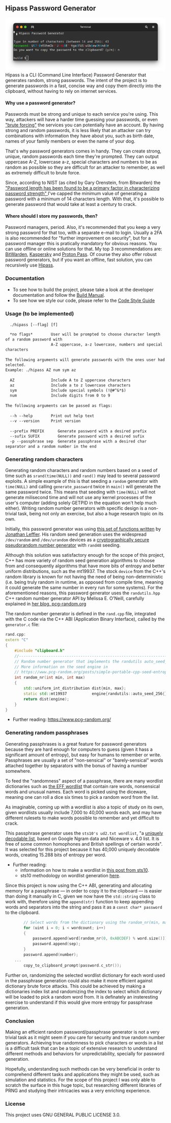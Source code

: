 ## Hipass Password Generator

![Hipass password generator](./doc/assets/hipass.png)
Hipass is a CLI (Command Line Interface) Password Generator that generates random, strong passwords. 
The intent of the project is to generate passwords in a fast, concise way and copy them directly into the clipboard, without having 
to rely on internet services.

#### Why use a password generator?
Passwords must be strong and unique to each service you're using. This way, attackers will have a harder time guessing your passwords, or even 
<a href="https://www.fortinet.com/resources/cyberglossary/brute-force-attack">"brute forcing"</a> 
the services you can potentially have an account. By having strong and random passwords, it is less likely that an attacker can try combinations with information
they have about you, such as birth date, names of your family members or even the name of your dog. 

That's why password generators comes in handy. They can create strong, unique, random passwords each time they're prompted. 
They can output uppercase A-Z, lowercase a-z, special characters and numbers to be as random as possible so they are difficult for an attacker to remember,
as well as extremely difficult to brute force.

Since, according to NIST (as cited by Gary Orenstein, from Bitwarden) the 
<a href="https://bitwarden.com/blog/how-long-should-my-password-be/">
"Password length has been found to be a primary factor in characterizing password strength"
</a>
I've capped the minimum value of generating a password with a minimum of 14 characters length. 
With that, it's possible to generate password that would take at least a century to crack. 

#### Where should I store my passwords, then?
Password managers, period. Also, it's recommended that you keep a very strong password for that too, with a separate e-mail to login.
Usually a 2FA is also recommended for "further improvement on security", but for a password manager this is pratically mandatory for obvious reasons. 
You can use offline or online solutions for that. My top 3 recommendations are: 
<a href="https://bitwarden.com/">BitWarden</a>, <a href="https://usa.kaspersky.com/about/company">Kaspersky</a> and <a href="https://proton.me/pass">Proton Pass</a>.
Of course they also offer robust password generators, but if you want an offline, fast solution, you can recursively use 
<a href="https://github.com/lknknm/hipass-pass-gen">Hipass</a>.

### Documentation
- To see how to build the project, please take a look at the developer documentation and follow the [Build Manual](./doc/dev/BUILD.md). 
- To see how we style our code, please refer to the [Code Style Guide](./doc/dev/STYLEGUIDE.md)

### Usage (to be implemented)
```
  ./hipass [--flag] [f]
```

```
  *no flags*        User will be prompted to choose character length of a random password with 
                    A-Z uppercase, a-z lowercase, numbers and special characters

The following arguments will generate passwords with the ones user had selected.
Example: ./hipass AZ num sym az

  AZ                Include A to Z uppercase characters
  az                Include a to z lowercase characters
  sym               Include special symbols (!@#^&*$)
  num               Include digits from 0 to 9

The following arguments can be passed as flags:  

  --h --help        Print out help text
  --v --version     Print version
       
  --prefix PREFIX      Generate password with a desired prefix
  --sufix SUFIX        Generate password with a desired sufix
  -p --passphrase sep  Generate passphrase with a desired char separator and a random number in the end
```

### Generating random characters
Generating random characters and random numbers based on a seed of time such as `srand(time(NULL))` and `rand()` may lead to several password exploits. A simple example of this is that seeding a `random` generator with `time(NULL)` and calling `generate_password` twice in `main()` will generate the same password twice. This means that seeding with `time(NULL)` will not generate milisecond time and will not use any kernel processes of the user's computer (adding solely GETPID in the equation won't help much either). Writing random number generators with specific design is a non-trivial task, being not only an exercise, but also a huge research topic on its own.

Initially, this password generator was using [this set of functions written](https://github.com/jleffler/soq/tree/6118083dc6af1daa0a0f0f54d6414f2f6c0e9049/src/so-7594-6155) by [Jonathan Leffler](https://github.com/jleffler). His random seed generation uses the widespread `/dev/random` and `/dev/urandom` devices as a [cryptographically secure pseudorandom number generator](https://en.wikipedia.org/wiki/Cryptographically_secure_pseudorandom_number_generator) with `rand48` seeding.

Although this solution was satisfactory enough for the scope of this project, C++ has more variety of random seed generation algorithms to choose from and consequently algorithms that have more bits of entropy and better uniform distributions, such as the mt19937. The stock `device` from the C++'s random library is known for not having the need of being non-deterministic (i.e. being truly random in runtime, as opposed from compile time, meaning it could generate the same number in every run for some systems). For the aforementioned reasons, this password generator uses the `randutils.hpp` C++ random number generator API by Melissa E. O'Neill, carefully explained in [her blog, pcg-random.org](https://www.pcg-random.org/posts/simple-portable-cpp-seed-entropy.html)

The random number generator is defined in the `rand.cpp` file, integrated with the C code via the C++ ABI (Application Binary Interface), called by the `generator.c` file:
```cpp
rand.cpp:
extern "C" 
{
	#include "clipboard.h"
    //----------------------------------------------------------------------------
    // Random number generator that implements the randutils auto_seed_256 seed engine.
    // More information on the seed engine in
    // https://www.pcg-random.org/posts/simple-portable-cpp-seed-entropy.html
	int random_nr(int min, int max) 
	{
		std::uniform_int_distribution dist{min, max};
		static std::mt19937           engine{randutils::auto_seed_256{}.base()};
		return dist(engine);
	}
}
```

- Further reading: https://www.pcg-random.org/

### Generating random passphrases
Generating passphrases is a great feature for password generators because they are hard enough for computers to guess (given it hass a significant amount of entropy), but easy for humans to remember or write. Passphrases are usually a set of "non-sensical" or "barely-sensical" words attached together by separators with the bonus of having a number somewhere.

To feed the "randomness" aspect of a passphrase, there are many wordlist dictionaries such as [the EFF wordlist](https://www.eff.org/deeplinks/2016/07/new-wordlists-random-passphrases) that contain rare words, nonsensical words and unusual names. Each word is picked using the diceware, meaning one can roll a dice six times to pick a random word from the list.

As imaginable, coming up with a wordlist is also a topic of study on its own, given wordlists usually include 7,000 to 40,000 words each, and may have different rulesets to make words possible to remember and yet difficult to crack. 


This passphrase generator uses the `sts10's ud2.txt wordlist`, "a [uniquely decodable list](https://github.com/sts10/generated-wordlists?tab=readme-ov-file#what-does-it-mean-if-a-list-is-uniquely-decodable), based on Google Ngram data and Niceware v. 4.0 list. It is free of some common homophones and British spellings of certain words". It was selected for this project because it has 40,000 uniquely decodable words, creating 15.288 bits of entropy per word. 

- Further reading:  
  - information on how to make a wordlist in [this post from sts10](https://sts10.github.io/2020/09/30/making-a-word-list.html).
  - sts10 methodology on wordlist generation [here](https://github.com/sts10/generated-wordlists).

Since this project is now using the C++ ABI, generating and allocating memory for a passphrase — in order to copy it to the clipboard — is easier than doing it manually in C, given we now have the `std::string` class to work with, therefore using the `append(str)` function to keep appending words and separators into the string and pass it as a `const char* password` to the clipboard.

```cpp
		// Select words from the dictionary using the random_nr(min, max) function and append to string.
		for (uint i = 0; i < wordcount; i++)
		{
			password.append(word[random_nr(0, 0xABCDEF) % word.size()]);
			password.append(sep);
		}
		password.append(number);
    ...
		copy_to_clipboard_prompt(password.c_str());
```

Further on, randomizing the selected wordlist dictionary for each word used in the passphrase generation could also make it more efficient against dictionary brute force attacks. This could be achieved by making a dictionaries index list and randomizing the index to select which dictionary will be loaded to pick a random word from. It is definately an insteresting exercise to understand if this would give more entropy for passphrase generation.

### Conclusion
Making an efficient random password/passphrase generator is not a very trivial task as it might seem if you care for security and true random number generators. Achieving true randomness to pick characters or words in a list is a difficult task that can be a topic of extensive research to understand different methods and behaviors for unpredictability, specially for password generation.

Hopefully, understanding such methods can be very beneficial in order to comprehend different tasks and applications they might be used, such as simulation and statistics. For the scope of this project I was only able to scratch the surface in this huge topic, but researching different libraries of PRNG and studying their intricacies was a very enriching experience.

### License
This project uses GNU GENERAL PUBLIC LICENSE 3.0.